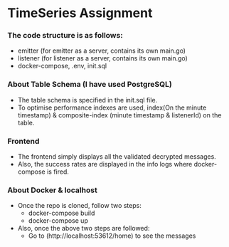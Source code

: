 # TimeSeries Assignment

### The code structure is as follows:
- emitter (for emitter as a server, contains its own main.go)
- listener (for listener as a server, contains its own main.go)
- docker-compose, .env, init.sql

### About Table Schema (I have used PostgreSQL)
- The table schema is specified in the init.sql file.
- To optimise performance indexes are used, index(On the minute timestamp) 
  & composite-index (minute timestamp & listenerId) on the table. 

### Frontend 
- The frontend simply displays all the validated decrypted messages.
- Also, the success rates are displayed in the info logs where docker-compose is fired.

### About Docker & localhost
- Once the repo is cloned, follow two steps:
    - docker-compose build
    - docker-compose up
- Also, once the above two steps are followed:
    - Go to (http://localhost:53612/home) to see the messages